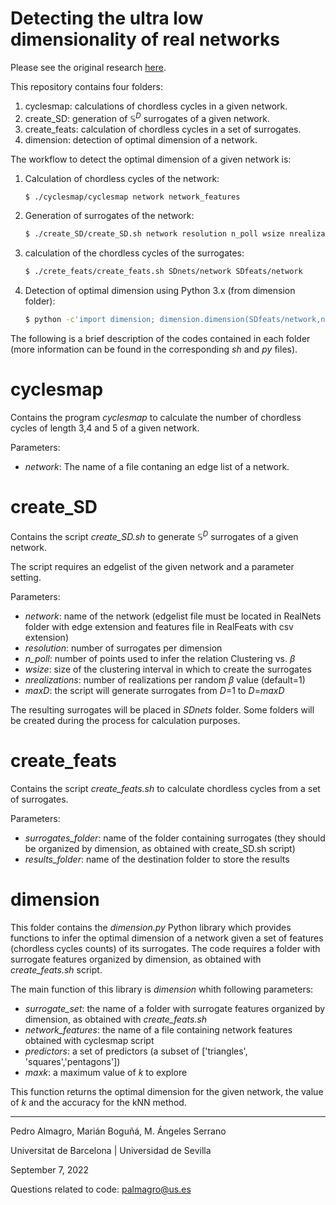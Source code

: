 # Detecting the ultra low dimensionality of real networks
Please see the original research [here](https://www.nature.com/articles/s41467-022-33685-z).

This repository contains four folders:

1. cyclesmap: calculations of chordless cycles in a given network.
2. create_SD: generation of $\mathbb{S}^D$ surrogates of a given network.
3. create_feats: calculation of chordless cycles in a set of surrogates.
4. dimension: detection of optimal dimension of a network. 

The workflow to detect the optimal dimension of a given network is:

1. Calculation of chordless cycles of the network:
    ```sh
    $ ./cyclesmap/cyclesmap network network_features 
    ```
2. Generation of surrogates of the network:
    ```sh
    $ ./create_SD/create_SD.sh network resolution n_poll wsize nrealizations maxD
    ```
3. calculation of the chordless cycles of the surrogates:
    ```sh
    $ ./crete_feats/create_feats.sh SDnets/network SDfeats/network
    ```
4. Detection of optimal dimension using Python 3.x (from dimension folder):
    ```sh
    $ python -c'import dimension; dimension.dimension(SDfeats/network,network_features,["triangles", "squares","pentagons"],maxk)'
    ```
    
The following is a brief description of the codes contained in each folder (more information can be found in the corresponding *sh* and *py* files).

# cyclesmap

Contains the program *cyclesmap* to calculate the number of chordless cycles of length 3,4 and 5 of a given network. 

Parameters:

- *network*: The name of a file contaning an edge list of a network.

# create_SD

Contains the script *create_SD.sh* to generate $\mathbb{S}^D$  surrogates of a given network. 

The script requires an edgelist of the given network and a parameter setting.

Parameters:

- *network*: name of the network (edgelist file must be located in RealNets folder with edge extension and features file in RealFeats with csv extension)
- *resolution*: number of surrogates per dimension
- *n_poll*: number of points used to infer the relation Clustering vs. 	$\beta$
- *wsize*: size of the clustering interval in which to create the surrogates
- *nrealizations*: number of realizations per random 	$\beta$ value (default=1)  
- *maxD*: the script will generate surrogates from $D$=1 to $D$=*maxD*

The resulting surrogates will be placed in *SDnets* folder. Some folders will be created during the process for calculation purposes.

# create_feats 

Contains the script *create_feats.sh* to calculate chordless cycles from a set of surrogates.

Parameters:

- *surrogates_folder*: name of the folder containing surrogates (they should be organized by dimension, as obtained with create_SD.sh script)
- *results_folder*: name of the destination folder to store the results

# dimension

This folder contains the *dimension.py* Python library which provides functions to infer the optimal dimension of a network given a set of features (chordless cycles counts) of its surrogates.  The code requires a folder with surrogate features organized by dimension, as obtained with *create_feats.sh* script. 

The main function of this library is *dimension* whith following parameters:

- *surrogate_set*: the name of a folder with surrogate features organized by dimension, as obtained with *create_feats.sh*
- *network_features*: the name of a file containing network features obtained with cyclesmap script
- *predictors*: a set of predictors (a subset of ['triangles', 'squares','pentagons']) 
- *maxk*: a maximum value of $k$ to explore 

This function returns the optimal dimension for the given network, the value of *k* and the accuracy for the kNN method. 

----------------------------------------------------

Pedro Almagro, Marián Boguñá, M. Ángeles Serrano

Universitat de Barcelona | Universidad de Sevilla

September 7, 2022

Questions related to code: palmagro@us.es

